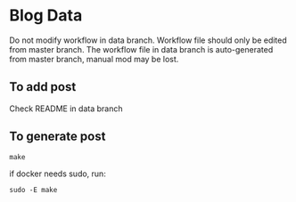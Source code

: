 # Blog Data

Do not modify workflow in data branch. Workflow file should only be edited from master branch.
The workflow file in data branch is auto-generated from master branch, manual mod may be lost.

## To add post

Check README in data branch

## To generate post

`make`

if docker needs sudo, run:

`sudo -E make`